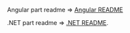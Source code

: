 Angular part readme => [Angular README](https://github.com/Siekiera989/competency-task/blob/main/angular-reusable-components/README.md)

.NET part readme => [.NET README](https://github.com/Siekiera989/competency-task/blob/main/net-rule-engine/src/rule-engine.app/readme.md).
